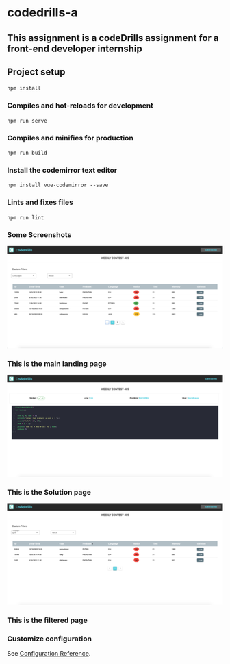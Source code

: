 # codedrills-a

## This assignment is a codeDrills assignment for a front-end developer internship


## Project setup
```
npm install
```

### Compiles and hot-reloads for development
```
npm run serve
```

### Compiles and minifies for production
```
npm run build
```

### Install the codemirror text editor
```
npm install vue-codemirror --save
```

### Lints and fixes files
```
npm run lint
```
### Some Screenshots 

![Test Image 1](src/assets/ss1.jpg)
### This is the main landing page
![Test Image 2](src/assets/ss2.jpg)
### This is the Solution page
![Test Image 3](src/assets/ss3.jpg)
### This is the filtered page 


### Customize configuration
See [Configuration Reference](https://cli.vuejs.org/config/).

